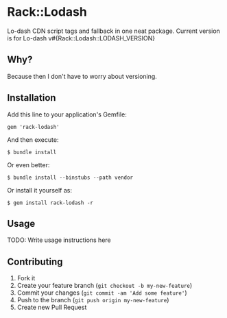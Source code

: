 # Rack::Lodash #

Lo-dash CDN script tags and fallback in one neat package. Current version is for Lo-dash v#{Rack::Lodash::LODASH_VERSION}

## Why? ##

Because then I don't have to worry about versioning.


## Installation ##

Add this line to your application's Gemfile:

    gem 'rack-lodash'

And then execute:

    $ bundle install

Or even better:

    $ bundle install --binstubs --path vendor

Or install it yourself as:

    $ gem install rack-lodash -r

## Usage ##

TODO: Write usage instructions here

## Contributing

1. Fork it
2. Create your feature branch (`git checkout -b my-new-feature`)
3. Commit your changes (`git commit -am 'Add some feature'`)
4. Push to the branch (`git push origin my-new-feature`)
5. Create new Pull Request
